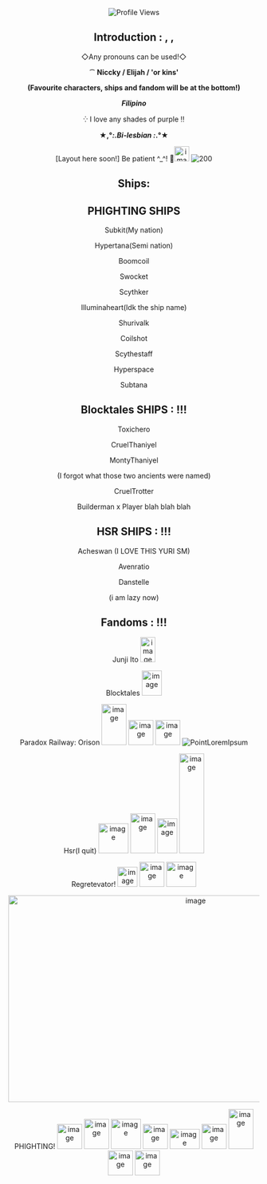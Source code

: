 <div align="center">

![Profile Views](https://komarev.com/ghpvc/?username=ElijahNiccky&label=Profile%20views&color=000000&style=flat)
## Introduction : , ,

◇Any pronouns can be used!◇

⁀ **Niccky / Elijah / 'or kins'**

__(Favourite characters, ships and fandom will be at the bottom!)__

***Filipino***

⁛ I love any shades of purple ‼

 **★,°*:.Bi-lesbian :*.°★**

[Layout here soon!] Be patient ^_^! 💞<img width="30" height="30" alt="image" src="https://github.com/user-attachments/assets/c70e0ea4-3f11-48da-a2e7-7ef4e736d86b" />
![200](https://github.com/user-attachments/assets/d05f2122-ba34-46b2-b640-180febac0308)

## Ships:

PHIGHTING SHIPS
-
Subkit(My  nation)

Hypertana(Semi nation)

Boomcoil

Swocket

Scythker

Illuminaheart(Idk the ship name)

Shurivalk

Coilshot

Scythestaff

Hyperspace

Subtana

## Blocktales SHIPS : !!!

Toxichero

CruelThaniyel

MontyThaniyel

(I forgot what those two ancients were named)

CruelTrotter

Builderman x Player blah blah blah

## HSR SHIPS : !!!

Acheswan (I LOVE THIS YURI SM)

Avenratio

Danstelle

(i am lazy now)






## Fandoms : !!!
Junji Ito <img width="30" height="50" alt="image" src="https://github.com/user-attachments/assets/c3253a95-28a1-44ba-97ed-23cebb010a04" />

Blocktales <img width="40" height="50" alt="image" src="https://github.com/user-attachments/assets/24567278-5cbe-48e4-b5cb-d15ac00c41ba" />

Paradox Railway: Orison <img width="50" height="82" alt="image" src="https://github.com/user-attachments/assets/e6aa1ffa-3966-410b-bd84-dd24bf599091" /> <img width="50" height="50" alt="image" src="https://github.com/user-attachments/assets/d07a09fa-37d8-41df-96aa-666b5a69dd18" /> <img width="50" height="50" alt="image" src="https://github.com/user-attachments/assets/543158ed-e337-45dd-b18d-c8b01d2599b1" /> ![PointLoremIpsum](https://github.com/user-attachments/assets/d74cd8f9-2a9e-48e7-a4ec-5fb19d9d28fc)

Hsr(I quit) <img width="60" height="60" alt="image" src="https://github.com/user-attachments/assets/4c54cb8a-ce49-46d7-9e0d-345a7c2b007e" /> <img width="50" height="80" alt="image" src="https://github.com/user-attachments/assets/483af2ee-ea85-4d25-8676-a46d1c523d9e" /> <img width="40" height="70" alt="image" src="https://github.com/user-attachments/assets/6197c746-c3c1-43c2-addf-c55d9db4d660" /> <img width="50" height="200" alt="image" src="https://github.com/user-attachments/assets/5dae459c-4f0c-4716-b712-1a974d36ac8a" /> 

Regretevator! <img width="40" height="40" alt="image" src="https://github.com/user-attachments/assets/5d92e5d0-78fb-40e7-b439-1d6f492a3bdb" /> <img width="50" height="50" alt="image" src="https://github.com/user-attachments/assets/cc0d9c0b-84f1-4737-b52f-dfb157f809d9" /> <img width="60" height="50" alt="image" src="https://github.com/user-attachments/assets/4fa34cb1-40cf-4ca1-8756-58e4ffdb4828" /> 

<img width="736" height="414" alt="image" src="https://github.com/user-attachments/assets/3f380668-9f7d-40ac-80f6-89cb910b2ecc" />


PHIGHTING! <img width="50" height="50" alt="image" src="https://github.com/user-attachments/assets/f43f4447-5142-4397-9185-68c2c19c5235" /> <img width="50" height="60" alt="image" src="https://github.com/user-attachments/assets/2741ba1a-f1e9-4d47-bf04-9af68edabe42" /> <img width="60" height="60" alt="image" src="https://github.com/user-attachments/assets/e11839ee-04c6-4022-bbdd-63fa1474c798" /> <img width="50" height="50" alt="image" src="https://github.com/user-attachments/assets/984f5d12-918c-429b-ab0c-8504a5bef865" /> <img width="60" height="40" alt="image" src="https://github.com/user-attachments/assets/c5a2a3a4-7dd0-4bcc-9fb3-d47c95ef7f68" /> <img width="50" height="50" alt="image" src="https://github.com/user-attachments/assets/f783392e-ba2c-4ba9-9a29-55438961b89f" /> <img width="50" height="80" alt="image" src="https://github.com/user-attachments/assets/812e5544-f805-4295-9004-607378d2a2fb" /> <img width="50" height="50" alt="image" src="https://github.com/user-attachments/assets/a149a2ca-0f5d-4cbe-a558-bc3cb0e3041a" /> <img width="50" height="50" alt="image" src="https://github.com/user-attachments/assets/db4a3c7c-87f4-40df-9280-42846dddac93" />



























</div>
